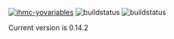 [ ![ihmc-yovariables](https://maven-badges.herokuapp.com/maven-central/us.ihmc/ihmc-trajectory-optimization/badge.svg?style=plastic)](https://maven-badges.herokuapp.com/maven-central/us.ihmc/ihmc-trajectory-optimization)
![buildstatus](https://github.com/ihmcrobotics/ihmc-trajectory-optimization/actions/workflows/gradle-test.yml/badge.svg)
![buildstatus](https://github.com/ihmcrobotics/ihmc-trajectory-optimization/actions/workflows/gradle-main-test.yml/badge.svg)

Current version is 0.14.2
